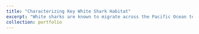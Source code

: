 ```yaml
---
title: "Characterizing Key White Shark Habitat"
excerpt: "White sharks are known to migrate across the Pacific Ocean to the lee of Hawai’i Island in the spring and early summer. Yet, little is known about why white sharks perform this migration and how key oceanographic features like eddies and seamounts affect their behavior. I worked with researchers at the Stanford Hopkins Marine Station to analyze novel white shark Pop-up Satellite Tag (PSAT) data tracking and performed in-situ sampling of oceanography in the region. Our results suggest that the core of anticyclonic eddies, peripheries of cyclonic eddies, and seamounts are structuring vibrant mesopelagic communities in the area, attracting white sharks in a similar way to the well-known White Shark Cafe. <br/><img src='/images/ws_hawaii.png'>"
collection: portfolio
---
```

